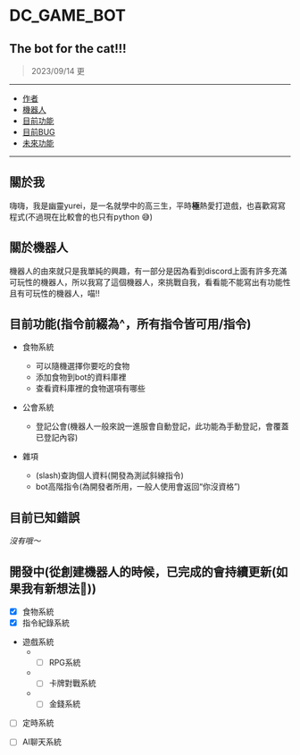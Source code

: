 # DC_GAME_BOT
## The bot for the cat!!!
>2023/09/14 更
*****
* [作者](#author)
* [機器人](#bot)
* [目前功能](#command)
* [目前BUG](#error)
* [未來功能](#for_updata)
*****
<h2 id="author">關於我</h2>

嗨嗨，我是幽靈yurei，是一名就學中的高三生，平時**極**熱愛打遊戲，也喜歡寫寫程式(不過現在比較會的也只有python 😅)

<h2 id="bot">關於機器人</h2>

機器人的由來就只是我單純的興趣，有一部分是因為看到discord上面有許多充滿可玩性的機器人，所以我寫了這個機器人，來挑戰自我，看看能不能寫出有功能性且有可玩性的機器人，喵!!

<h2 id="command">目前功能(指令前綴為^，所有指令皆可用/指令)</h2>

* 食物系統
  * 可以隨機選擇你要吃的食物
  * 添加食物到bot的資料庫裡
  * 查看資料庫裡的食物選項有哪些

* 公會系統
  * 登記公會(機器人一般來說一進服會自動登記，此功能為手動登記，會覆蓋已登記內容)

* 雜項
  * (slash)查詢個人資料(開發為測試斜線指令)
  * bot高階指令(為開發者所用，一般人使用會返回“你沒資格”)

<h2 id="error">目前已知錯誤</h2>

_沒有哦～_

<h2 id="for_updata">開發中(從創建機器人的時候，已完成的會持續更新(如果我有新想法🤧))</h2>

- [x] 食物系統
- [x] 指令紀錄系統
* 遊戲系統
  * - [ ] RPG系統
  * - [ ] 卡牌對戰系統
  * - [ ] 金錢系統
- [ ] 定時系統
- [ ] AI聊天系統

